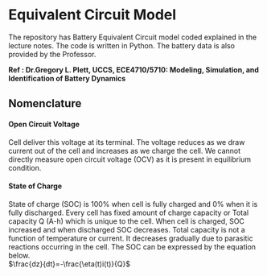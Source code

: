 # Equivalent Circuit Model



The repository has Battery Equivalent Circuit model coded explained in the lecture notes. The code is written in Python. The battery data is also provided by the Professor.

__Ref : Dr.Gregory L. Plett, UCCS, ECE4710/5710: Modeling, Simulation, and Identification of Battery Dynamics__

## Nomenclature
#### Open Circuit Voltage
Cell deliver this voltage at its terminal. The voltage reduces as we draw current out of the cell and increases as we charge the cell. We cannot directly measure open circuit voltage (OCV) as it is present in equilibrium condition.

#### State of Charge
State of charge (SOC) is 100% when cell is fully charged and 0% when it is fully discharged. Every cell has fixed amount of charge capacity or Total capacity Q (A-h) which is unique to the cell. When cell is charged, SOC increased and when discharged SOC decreases. Total capacity is not a function of temperature or current. It decreases gradually due to parasitic reactions occurring in the cell. The SOC can be expressed by the equation below.
</br>$\frac{dz}{dt}=-\frac{\eta(t)i(t)}{Q}$
